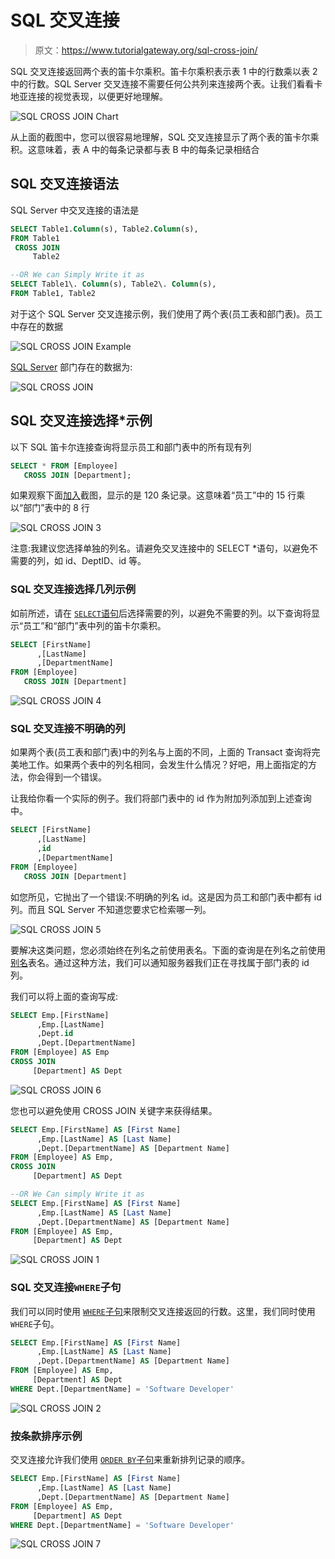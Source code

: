 # SQL 交叉连接

> 原文：<https://www.tutorialgateway.org/sql-cross-join/>

SQL 交叉连接返回两个表的笛卡尔乘积。笛卡尔乘积表示表 1 中的行数乘以表 2 中的行数。SQL Server 交叉连接不需要任何公共列来连接两个表。让我们看看卡地亚连接的视觉表现，以便更好地理解。

![SQL CROSS JOIN Chart](img/b99b3433b9cf3e16517be489a88b01d2.png)

从上面的截图中，您可以很容易地理解，SQL 交叉连接显示了两个表的笛卡尔乘积。这意味着，表 A 中的每条记录都与表 B 中的每条记录相结合

## SQL 交叉连接语法

SQL Server 中交叉连接的语法是

```sql
SELECT Table1.Column(s), Table2.Column(s),
FROM Table1
 CROSS JOIN
     Table2 

--OR We can Simply Write it as
SELECT Table1\. Column(s), Table2\. Column(s),
FROM Table1, Table2 
```

对于这个 SQL Server 交叉连接示例，我们使用了两个表(员工表和部门表)。员工中存在的数据

![SQL CROSS JOIN Example](img/0818dbcbb8a8dbe7dd9cff0fa2bed373.png)

[SQL Server](https://www.tutorialgateway.org/sql/) 部门存在的数据为:

![SQL CROSS JOIN](img/aff47d2ce5cff6a22067a68da5303b1c.png)

## SQL 交叉连接选择*示例

以下 SQL 笛卡尔连接查询将显示员工和部门表中的所有现有列

```sql
SELECT * FROM [Employee]
   CROSS JOIN [Department];
```

如果观察下面[加入](https://www.tutorialgateway.org/sql-joins/)截图，显示的是 120 条记录。这意味着“员工”中的 15 行乘以“部门”表中的 8 行

![SQL CROSS JOIN 3](img/7b5e882d8023ac9ad9d20520de42a1bf.png)

注意:我建议您选择单独的列名。请避免交叉连接中的 SELECT *语句，以避免不需要的列，如 id、DeptID、id 等。

### SQL 交叉连接选择几列示例

如前所述，请在 [`SELECT`语句](https://www.tutorialgateway.org/sql-select-statement/)后选择需要的列，以避免不需要的列。以下查询将显示“员工”和“部门”表中列的笛卡尔乘积。

```sql
SELECT [FirstName]
      ,[LastName]
      ,[DepartmentName]
FROM [Employee]
   CROSS JOIN [Department]
```

![SQL CROSS JOIN 4](img/701f485edf2ece6987b0dc6f039e1193.png)

### SQL 交叉连接不明确的列

如果两个表(员工表和部门表)中的列名与上面的不同，上面的 Transact 查询将完美地工作。如果两个表中的列名相同，会发生什么情况？好吧，用上面指定的方法，你会得到一个错误。

让我给你看一个实际的例子。我们将部门表中的 id 作为附加列添加到上述查询中。

```sql
SELECT [FirstName]
      ,[LastName]
      ,id
      ,[DepartmentName]
FROM [Employee]
   CROSS JOIN [Department]
```

如您所见，它抛出了一个错误:不明确的列名 id。这是因为员工和部门表中都有 id 列。而且 SQL Server 不知道您要求它检索哪一列。

![SQL CROSS JOIN 5](img/a2441446ec025c68f8d0529fe5dee202.png)

要解决这类问题，您必须始终在列名之前使用表名。下面的查询是在列名之前使用[别名](https://www.tutorialgateway.org/sql-alias/)表名。通过这种方法，我们可以通知服务器我们正在寻找属于部门表的 id 列。

我们可以将上面的查询写成:

```sql
SELECT Emp.[FirstName]
      ,Emp.[LastName]
      ,Dept.id
      ,Dept.[DepartmentName]
FROM [Employee] AS Emp
CROSS JOIN
     [Department] AS Dept
```

![SQL CROSS JOIN 6](img/727786959c4834781dfc03d5efde596d.png)

您也可以避免使用 CROSS JOIN 关键字来获得结果。

```sql
SELECT Emp.[FirstName] AS [First Name]
      ,Emp.[LastName] AS [Last Name]
      ,Dept.[DepartmentName] AS [Department Name]
FROM [Employee] AS Emp,
CROSS JOIN
     [Department] AS Dept

--OR We Can simply Write it as
SELECT Emp.[FirstName] AS [First Name]
      ,Emp.[LastName] AS [Last Name]
      ,Dept.[DepartmentName] AS [Department Name]
FROM [Employee] AS Emp,
     [Department] AS Dept
```

![SQL CROSS JOIN 1](img/40e959859a418710d7bbd91258e020f1.png)

### SQL 交叉连接`WHERE`子句

我们可以同时使用 [`WHERE`子句](https://www.tutorialgateway.org/sql-where-clause/)来限制交叉连接返回的行数。这里，我们同时使用`WHERE`子句。

```sql
SELECT Emp.[FirstName] AS [First Name]
      ,Emp.[LastName] AS [Last Name]
      ,Dept.[DepartmentName] AS [Department Name]
FROM [Employee] AS Emp,
     [Department] AS Dept
WHERE Dept.[DepartmentName] = 'Software Developer'
```

![SQL CROSS JOIN 2](img/8886aee04569d1b3f6b342f6642b48d7.png)

### 按条款排序示例

交叉连接允许我们使用 [`ORDER BY`子句](https://www.tutorialgateway.org/sql-order-by-clause/)来重新排列记录的顺序。

```sql
SELECT Emp.[FirstName] AS [First Name]
      ,Emp.[LastName] AS [Last Name]
      ,Dept.[DepartmentName] AS [Department Name]
FROM [Employee] AS Emp,
     [Department] AS Dept
WHERE Dept.[DepartmentName] = 'Software Developer'
```

![SQL CROSS JOIN 7](img/e3c540e8e3fc6e844527c427e87fca07.png)